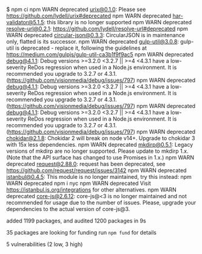 $ npm ci
npm WARN deprecated urix@0.1.0: Please see https://github.com/lydell/urix#deprecated
npm WARN deprecated har-validator@5.1.5: this library is no longer supported
npm WARN deprecated resolve-url@0.2.1: https://github.com/lydell/resolve-url#deprecated
npm WARN deprecated circular-json@0.3.3: CircularJSON is in maintenance only, flatted is its successor.
npm WARN deprecated gulp-util@3.0.8: gulp-util is deprecated - replace it, following the guidelines at 
https://medium.com/gulpjs/gulp-util-ca3b1f9f9ac5
npm WARN deprecated debug@4.1.1: Debug versions >=3.2.0 <3.2.7 || >=4 <4.3.1 have a low-severity ReDos regression when used in a Node.js 
environment. It is recommended you upgrade to 3.2.7 or 4.3.1. (https://github.com/visionmedia/debug/issues/797)
npm WARN deprecated debug@4.1.1: Debug versions >=3.2.0 <3.2.7 || >=4 <4.3.1 have a low-severity ReDos regression when used in a Node.js 
environment. It is recommended you upgrade to 3.2.7 or 4.3.1. (https://github.com/visionmedia/debug/issues/797)
npm WARN deprecated debug@4.1.1: Debug versions >=3.2.0 <3.2.7 || >=4 <4.3.1 have a low-severity ReDos regression when used in a Node.js 
environment. It is recommended you upgrade to 3.2.7 or 4.3.1. (https://github.com/visionmedia/debug/issues/797)
npm WARN deprecated chokidar@2.1.8: Chokidar 2 will break on node v14+. Upgrade to chokidar 3 with 15x less dependencies.
npm WARN deprecated mkdirp@0.5.1: Legacy versions of mkdirp are no longer supported. Please update to mkdirp 1.x. (Note that the API surface 
has changed to use Promises in 1.x.)
npm WARN deprecated request@2.88.0: request has been deprecated, see https://github.com/request/request/issues/3142
npm WARN deprecated istanbul@0.4.5: This module is no longer maintained, try this instead:
npm WARN deprecated   npm i nyc
npm WARN deprecated Visit https://istanbul.js.org/integrations for other alternatives.
npm WARN deprecated core-js@2.6.12: core-js@<3 is no longer maintained and not recommended for usage due to the number of issues. Please, 
upgrade your dependencies to the actual version of core-js@3.

added 1199 packages, and audited 1200 packages in 9s

35 packages are looking for funding
  run `npm fund` for details

5 vulnerabilities (2 low, 3 high)
